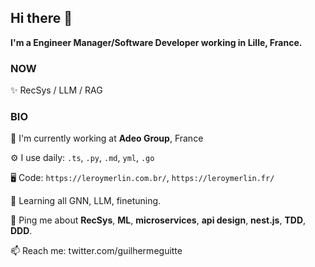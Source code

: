 ## Hi there 👋

**I'm a Engineer Manager/Software Developer working in Lille, France.**

### NOW
✨ RecSys / LLM / RAG

### BIO
🏢 I'm currently working at **Adeo Group**, France

⚙️ I use daily: `.ts`, `.py`, `.md`, `yml`, `.go`

🖥 Code: `https://leroymerlin.com.br/`, `https://leroymerlin.fr/`

🌱 Learning all GNN, LLM, finetuning.

💬 Ping me about **RecSys**, **ML**, **microservices**, **api design**, **nest.js**, **TDD**, **DDD**.

📫 Reach me: twitter.com/guilhermeguitte
